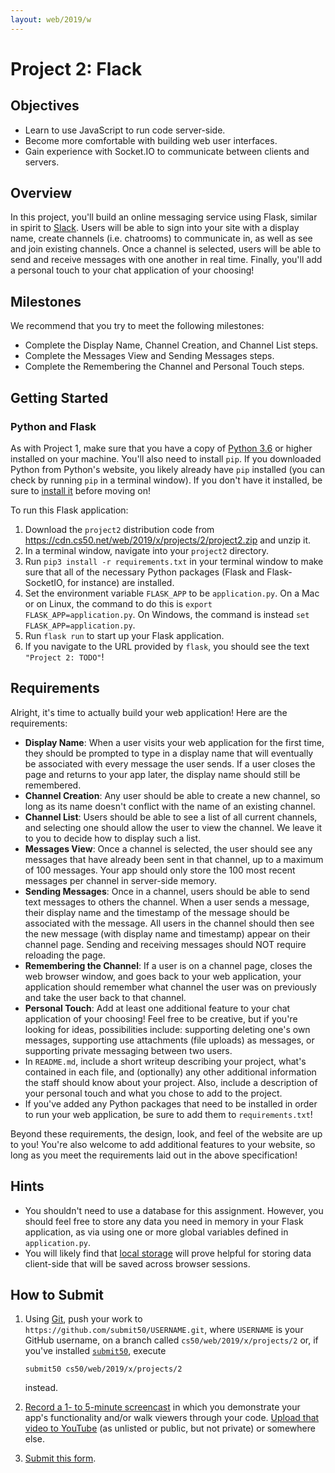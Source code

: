 ```yaml
---
layout: web/2019/w
---
```


# Project 2: Flack

## Objectives

* Learn to use JavaScript to run code server-side.
* Become more comfortable with building web user interfaces.
* Gain experience with Socket.IO to communicate between clients and servers.

## Overview

In this project, you'll build an online messaging service using Flask, similar
in spirit to [Slack](https://slack.com/). Users will be able to sign into your
site with a display name, create channels (i.e. chatrooms) to communicate in,
as well as see and join existing channels. Once a channel is selected, users
will be able to send and receive messages with one another in real time.
Finally, you'll add a personal touch to your chat application of your choosing!

## Milestones

We recommend that you try to meet the following milestones:

* Complete the Display Name, Channel Creation, and Channel List steps.
* Complete the Messages View and Sending Messages steps.
* Complete the Remembering the Channel and Personal Touch steps.

## Getting Started

### Python and Flask

As with Project 1, make sure  that you have  a copy of [Python
3.6](https://www.python.org/downloads/) or higher installed on your machine.
You'll also need to install `pip`. If you downloaded Python from Python's
website, you likely already have `pip` installed (you can check by running
`pip` in a terminal window). If you don't have it installed, be sure to
[install it](https://pip.pypa.io/en/stable/installing/) before moving on!

To run this Flask application:

1. Download the `project2` distribution code from https://cdn.cs50.net/web/2019/x/projects/2/project2.zip and unzip it.
2. In a terminal window, navigate into your `project2` directory.
3. Run `pip3 install -r requirements.txt` in your terminal window to make sure
   that all of the necessary Python packages (Flask and Flask-SocketIO, for
   instance) are installed.
4. Set the environment variable `FLASK_APP` to be `application.py`. On a Mac or
   on Linux, the command to do this is `export FLASK_APP=application.py`. On
   Windows, the command is instead `set FLASK_APP=application.py`.
5. Run `flask run` to start up your Flask application.
6. If you navigate to the URL provided by `flask`, you should see the text
   `"Project 2: TODO"`!

## Requirements

Alright, it's time to actually build your web application! Here are the
requirements:

* **Display Name**: When a user visits your web application for the first time,
  they should be prompted to type in a display name that will eventually be
  associated with every message the user sends. If a user closes the page and
  returns to your app later, the display name should still be remembered.
* **Channel Creation**: Any user should be able to create a new channel, so long
  as its name doesn't conflict with the name of an existing channel.
* **Channel List**: Users should be able to see a list of all current channels,
  and selecting one should allow the user to view the channel. We leave it to
  you to decide how to display such a list.
* **Messages View**: Once a channel is selected, the user should see any
  messages that have already been sent in that channel, up to a maximum of 100
  messages. Your app should only store the 100 most recent messages per channel
  in server-side memory.
* **Sending Messages**: Once in a channel, users should be able to send text
  messages to others the channel. When a user sends a message, their display
  name and the timestamp of the message should be associated with the message.
  All users in the channel should then see the new message (with display name
  and timestamp) appear on their channel page. Sending and receiving messages
  should NOT require reloading the page.
* **Remembering the Channel**: If a user is on a channel page, closes the web
  browser window, and goes back to your web application, your application should
  remember what channel the user was on previously and take the user back to
  that channel.
* **Personal Touch**: Add at least one additional feature to your chat application
  of your choosing! Feel free to be creative, but if you're looking for ideas,
  possibilities include: supporting deleting one's own messages, supporting use
  attachments (file uploads) as messages, or supporting private messaging
  between two users.
* In `README.md`, include a short writeup describing your project, what's
  contained in each file, and (optionally) any other additional information the
  staff should know about your project. Also, include a description of your
  personal touch and what you chose to add to the project.
* If you've added any Python packages that need to be installed in order to run
  your web application, be sure to add them to `requirements.txt`!

Beyond these requirements, the design, look, and feel of the website are up to
you! You're also welcome to add additional features to your website, so long as
you meet the requirements laid out in the above specification!

## Hints

* You shouldn't need to use a database for this assignment. However, you should
  feel free to store any data you need in memory in your Flask application, as
  via using one or more global variables defined in `application.py`.
* You will likely find that [local
  storage](https://developer.mozilla.org/en-US/docs/Web/API/Window/localStorage)
  will prove helpful for storing data client-side that will be saved across
  browser sessions.

## How to Submit

1. Using [Git](https://git-scm.com/downloads), push your work to `https://github.com/submit50/USERNAME.git`, where `USERNAME` is your GitHub username, on a branch called `cs50/web/2019/x/projects/2` or, if you've installed [`submit50`](https://cs50.readthedocs.io/submit50/), execute

   ```
   submit50 cs50/web/2019/x/projects/2
   ```

   instead.
1. [Record a 1- to 5-minute screencast](https://www.howtogeek.com/205742/how-to-record-your-windows-mac-linux-android-or-ios-screen/) in which you demonstrate your app's functionality and/or walk viewers through your code. [Upload that video to YouTube](https://www.youtube.com/upload) (as unlisted or public, but not private) or somewhere else.
1. [Submit this form](https://forms.cs50.io/a8a742ce-32c4-4064-b450-3518de633fec).
